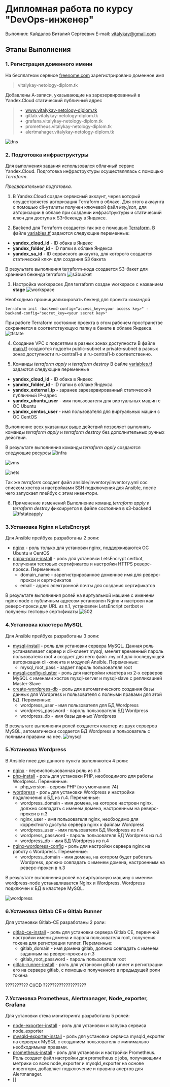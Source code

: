 # Дипломная работа по курсу "DevOps-инженер"

Выполнил: Кайдалов Виталий Сергеевич
E-mail: vitalykay@gmail.com

## Этапы Выполнения

### 1. Регистрация доменного имени

На бесплатном сервисе [freenome.com](freenom.com) зарегистрировано доменное имя
> vitalykay-netology-diplom.tk

Добавлены А-записи, указывающие на зарезервированный в Yandex.Cloud статический публичный адрес
> * www.vitalykay-netology-diplom.tk
> * gitlab.vitalykay-netology-diplom.tk
> * grafana.vitalykay-netology-diplom.tk
> * prometheus.vitalykay-netology-diplom.tk
> * alertmahager.vitalykay-netology-diplom.tk

![dns](images/dns_management.png)

### 2. Подготовка инфраструктуры

Для выполнения задания использовался облачный сервис Yandex.Cloud.
Подготовка инфраструктуры осуществлялась с помощью *Terraform*.

*Предварительная подготовка.*
1. В Yandex.Cloud создан сервисный аккаунт, через который осуществляется авторизация Terraform в облаке. Для этого аккаунта с помошью cli-утилиты получен ключевой файл *key.json*, для авторизации в облаке при создании инфраструктуры и статический ключ для доступа к S3-бекенду в Яндексе.

2. Backend для Terraform создается так же с помощью [Terraform](terraform/s3backend/). 
В файле [variables.tf](terraform/s3backend/variables.tf) задаются следующие переменные:
* **yandex_cloud_id** - ID обака в Яндекс
* **yandex_folder_id** - ID папки в облаке Яндекса
* **yandex_sa_id** - ID сервиского аккаунта, для которого создается статический ключ для создания S3 бакета

В результате выполнения terraform-кода создается S3-бакет для хранения бекенда terraform
![s3bucket](images/s3bucket.png)

3. Настройка workspaces
Для terraform создан workspace с названием **stage**
![workspace](images/workspace.png)

Необходимо проинициализировать бекенд для проекта командой
```
terraform init -backend-config="access_key=<your access key>" -backend-config="secret_key=<your secret key>"
```

При работе Terraform состояние проекта в этом рабочем пространстве сохраняется в соответствующую папку в бакете в облаке Яндекса.
![tfstate](images/tfstate.png)

4. Создание VPC с подсетями в разных зонах доступности
В файле [main.tf](terraform/stage/main.tf) создаются подсети public-subnet и private-subnet в разных зонах доступности ru-central1-a и ru-central1-b соответственно.

5. Команды *terraform apply* и *terraform destroy*
В файле [variables.tf](terraform/stage/variables.tf) задаются следующие переменные
* **yandex_cloud_id** - ID обака в Яндекс
* **yandex_folder_id** - ID папки в облаке Яндекса
* **yandex_external_ip** - заранее зарезервированный статический публичный IP-адрес
* **yandex_ubuntu_user** - имя пользователя для виртуальных машин с ОС Ubuntu
* **yandex_centos_user** - имя пользователя для виртуальных машин с ОС CentOS

Выполнение всех указанных выше действий позволяет выполнять команды *terraform apply* и *terraform destroy* без дополнительных ручных действий.

В результате выполнения команды *terraform apply* создаются cледующие ресурсы
![infra](images/infra.png)

![vms](images/vms.png)

![nets](images/nets.png)

Так же *terraform* создает файл ansible/inventory/inventory.yml сос списком хостов и настройками SSH подключения для Ansible, после чего запускает плейбук с этим инвентори.

6. Применение изменений
Выполнение команд *terraform apply* и *terraform destroy* фиксируется в файле состояния в s3-backend
![tfstateapply](images/tfstateapply.png)

### 3.Установка Nginx и LetsEncrypt

Для Ansible прейбука разработаны 2 роли:
* [nginx](ansible/roles/nginx/README.md) - роль только для установки nginx, поддерживаются ОС Ubuntu и CentOS
* [nginx-proxy-install](ansible/roles/nginx-proxy-install/README.md) - роль для установки LetsEncrypt certbot, получения тестовых сертификатов и настройки HTTPS реверс-прокси. Переменные: 
  + domain_name - зарегистрированное доменное имя для реверс-прокси и сертификатов
  + email - адрес электронной почты для создания сертификатов

В результате выполнения ролей на виртуальной машине с имененм nginx-node с публичным адресом установлен Nginx и настроен как реверс-прокси для URL из п.1, установлен LetsEncript certbot и получены тестовые сертификаты
![502](images/502.png)

### 4.Установка кластера MySQL

Для Ansible прейбука разработаны 3 роли:
* [mysql-install](ansible/roles/mysql-install/README.md) - роль для установки сервера MySQL. Данная роль устанавливает сервер и cli-клиент mysql, меняет временный пароль пользователя root и создает для него файл .my.cnf для последующей авторизации cli-клиента и модулей Ansible. Переменные:
  + mysql_root_pass - задает пароль пользователя root
* [mysql-config-cluster](ansible/roles/mysql-config-cluster/README.md) - роль для настройки кластера из 2-х серверов MySQL с именами хостов mysql-server и mysql-slave с репликацией Master-Slave
* [create-wordpress-db](ansible/roles/create-wordpress-db/README.md) - роль для автоматического создания базы данных для Wordpress и пользователя с полными правами для этой БД. Переменные:
  + wordpress_user - имя пользователя для БД Wordpress
  + wordpress_password - пароль пользователя БД Wordpress
  + wordpress_db - имя базы данных Wordpress

В результате выполнения ролей создается кластер из двух серверов MySQL, автоматически создается БД Wordpress и пользователь с полными правами на нее. 
![mysql](images/mysql.png)

### 5.Установка Wordpress

В Ansible плее для данного пункта выполняются 4 роли:
* [nginx](ansible/roles/nginx/README.md) - переиспользованная роль из п.3
* [php-install](ansible/roles/php-install/README.md) - роль для установки PHP, необходимого для работы Wordpress. Переменные:
  + php_version - версия PHP (по умолчанию 74)
* [wordpress](ansible/roles/wordpress/README.md) - роль для установки Wordpress и настройки подключения к БД из п.4. Переменные:
  + wordpress_domain - имя домена, на которое настроен nginx, должно совпадать с именем домена, настроенным на реверс-прокси в п.3
  + nginx_user - имя пользователя nginx, необходимо для корректного доступа сервера nginx к файлам Wordpress
  + wordpress_user - имя пользователя БД Wordpress из п.4
  + wordpress_password - пароль пользователя БД Wordpress из п.4
  + wordpress_db - имя БД Wordpress из п.4
* [nginx-wordpress-config](ansible/roles/nginx-wordpress-config/README.md) - роль для настройки сервера nginx на работу с Wordpress. Переменные:
  + wordpress_domain - имя домена, на котором будет работать Wordpress, должно совпадать с именем домена, настроенным на реверс-прокси в п.3

В результате выполнения ролей на виртуальную машину с именем wordpress-node устанавливается Nginx и Wordpress. Wordpress подключен к БД в кластере MySQL.

![wordpress](images/wordpress.png)

### 6.Установка Gitlab CE и Gitlab Runner

Для установки Gitlab-CE разработаны 2 роли:
* [gitlab-ce-install](ansible/roles/gitlab-ce-install/README.md) - роль для установки сервера Gitlab CE, первичной настройки имени домена и пароля пользователя root, получения токена для регистрации runner. Переменные:
  + gitlab_domain - имя домена gitlab, должно совпадать с именем заданным на реверс-прокси в п.3
  + gitlab_root_password - пароль пользователя root
* [gitlab-runner-install](ansible/roles/gitlab-runner-install/README.md) - роль для установки gitlab runner и регистрации его на сервере gitlab, с помощью полученного в предыдущей роли токена

?????????? CI/CD ???????????????????

### 7.Установка Prometheus, Alertmanager, Node_exporter, Grafana

Для установки стека мониторинга разработаны 5 ролей:
* [node-exporter-install](ansible/roles/node-exporter-install/README.md) - роль для установки и запуска сервиса node_exporter
* [mysqld-exporter-install](ansible/roles/mysqld-exporter-install/README.md) - роль для установки сервиса mysqld_exporter на серверах MySQL с созданием пользователя с минимально необходимыми правами.
* [prometheus-install](ansible/roles/prometheus-install/README.md) - роль для установки и настройки Prometheus. Роль создает файл настройки для prometheus c jobs, получающими метрики со всех node_exporter и mysqld_exporter на основе инвентори, добавляет подключение и правила алертов для Alertmanager.
* []